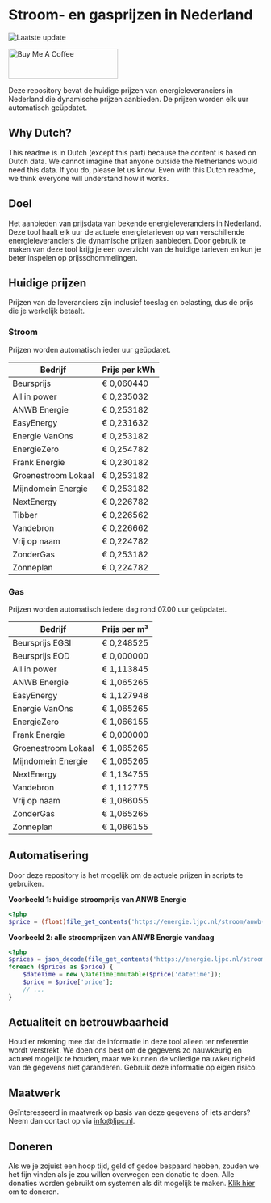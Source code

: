 # Stroom- en gasprijzen in Nederland

![Laatste update](https://img.shields.io/badge/laatste%20update-2024--03--02%2010%3A00%20CET-brightgreen)

<a href="https://www.buymeacoffee.com/Lars-" target="_blank"><img src="https://cdn.buymeacoffee.com/buttons/v2/default-orange.png" alt="Buy Me A Coffee" height="60" style="height: 60px !important;width: 217px !important;" ></a>

Deze repository bevat de huidige prijzen van energieleveranciers in Nederland die dynamische prijzen aanbieden. De prijzen worden elk uur automatisch geüpdatet.

## Why Dutch?

This readme is in Dutch (except this part) because the content is based on Dutch data. We cannot imagine that anyone outside the Netherlands would need this data. If you do, please let us know. Even with this Dutch readme, we think
everyone will understand how it works.

## Doel

Het aanbieden van prijsdata van bekende energieleveranciers in Nederland. Deze tool haalt elk uur de actuele energietarieven op van verschillende energieleveranciers die dynamische prijzen aanbieden. Door gebruik te maken van deze tool
krijg je een overzicht van de huidige tarieven en kun je beter inspelen op prijsschommelingen.

## Huidige prijzen

Prijzen van de leveranciers zijn inclusief toeslag en belasting, dus de prijs die je werkelijk betaalt.

### Stroom

Prijzen worden automatisch ieder uur geüpdatet.

 Bedrijf | Prijs per kWh 
---------|---------------
Beursprijs | € 0,060440
All in power | € 0,235032
ANWB Energie | € 0,253182
EasyEnergy | € 0,231632
Energie VanOns | € 0,253182
EnergieZero | € 0,254782
Frank Energie | € 0,230182
Groenestroom Lokaal | € 0,253182
Mijndomein Energie | € 0,253182
NextEnergy | € 0,226782
Tibber | € 0,226562
Vandebron | € 0,226662
Vrij op naam | € 0,224782
ZonderGas | € 0,253182
Zonneplan | € 0,224782


### Gas

Prijzen worden automatisch iedere dag rond 07.00 uur geüpdatet.

 Bedrijf | Prijs per m³ 
---------|--------------
Beursprijs EGSI | € 0,248525
Beursprijs EOD | € 0,000000
All in power | € 1,113845
ANWB Energie | € 1,065265
EasyEnergy | € 1,127948
Energie VanOns | € 1,065265
EnergieZero | € 1,066155
Frank Energie | € 0,000000
Groenestroom Lokaal | € 1,065265
Mijndomein Energie | € 1,065265
NextEnergy | € 1,134755
Vandebron | € 1,112775
Vrij op naam | € 1,086055
ZonderGas | € 1,065265
Zonneplan | € 1,086155


## Automatisering

Door deze repository is het mogelijk om de actuele prijzen in scripts te gebruiken.

**Voorbeeld 1: huidige stroomprijs van ANWB Energie**

```php
<?php
$price = (float)file_get_contents('https://energie.ljpc.nl/stroom/anwb-energie-nu.txt');

```

**Voorbeeld 2: alle stroomprijzen van ANWB Energie vandaag**

```php
<?php
$prices = json_decode(file_get_contents('https://energie.ljpc.nl/stroom/all-in-power-vandaag.json'),true);
foreach ($prices as $price) {
    $dateTime = new \DateTimeImmutable($price['datetime']);
    $price = $price['price'];
    // ...
}
```

## Actualiteit en betrouwbaarheid

Houd er rekening mee dat de informatie in deze tool alleen ter referentie wordt verstrekt. We doen ons best om de gegevens zo nauwkeurig en actueel mogelijk te houden, maar we kunnen de volledige nauwkeurigheid van de gegevens niet
garanderen. Gebruik deze informatie op eigen risico.

## Maatwerk

Geïnteresseerd in maatwerk op basis van deze gegevens of iets anders? Neem dan contact op
via [info@ljpc.nl](mailto:info@ljpc.nl?subject=Energie%20prijzen).

## Doneren

Als we je zojuist een hoop tijd, geld of gedoe bespaard hebben, zouden we het fijn vinden als je zou willen overwegen een
donatie te doen. Alle donaties worden gebruikt om systemen als dit mogelijk te
maken. [Klik hier](https://www.buymeacoffee.com/Lars-) om te doneren.
